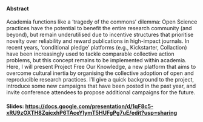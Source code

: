 #### Abstract
Academia functions like a ‘tragedy of the commons’ dilemma: Open Science practices have the potential to benefit the entire research community (and beyond), but remain underutilised due to incentive structures that prioritise novelty over reliability and reward publications in high-impact journals. In recent years, ‘conditional pledge’ platforms (e.g., Kickstarter, Collaction) have been increasingly used to tackle comparable collective action problems, but this concept remains to be implemented within academia. Here, I will present Project Free Our Knowledge, a new platform that aims to overcome cultural inertia by organising the collective adoption of open and reproducible research practices. I’ll give a quick background to the project, introduce some new campaigns that have been posted in the past year, and invite conference attendees to propose additional campaigns for the future.

#### Slides: https://docs.google.com/presentation/d/1qF8c5-xRU9zOXTH8ZqicxhP6TAceYlymT5HUFgPg7uE/edit?usp=sharing
